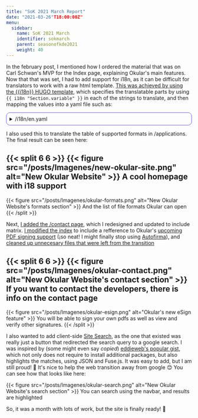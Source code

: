 ```yaml
---
title: "SoK 2021 March Report"
date: "2021-03-26"T18:00:00Z"
menu:
  sidebar:
    name: SoK 2021 March
    identifier: sokmarch
    parent: seasonofkde2021
    weight: 40
---
```


In the february post, I mentioned how I ordered the material that was on Carl Schwan's MVP for the Index page, explaining Okular's main features. Now that that was set, I had to add support for i18n, as it can be difficult for translators to work with a raw html template. [This was achieved by using the {{i18n}} HUGO template](https://invent.kde.org/carlschwan/okular-kde-org/-/commit/a042f38d0fe1d781860a0056721e66349393b997), which specifies the translatable parts by using `{{ i18n "Section.variable" }}` in each of the strings to translate, and then mapping the values into a yaml file such as:

<details>
<summary>/i18n/en.yaml</summary>
{{< highlight yaml >}}
#Name of the translatable section
Section.variable:
    other: "English translation for variable"
Section.othervariable:
    other: "English translation for othervariable"
Section.yetanothervariable:
    other: "English translation for yetanothervariable"
{{< /highlight >}}
</details>

I also used this to translate the table of supported formats in /applications. The final result can be seen here:

{{< split 6 6 >}}
{{< figure src="/posts/Imagenes/new-okular-site.png" alt="New Okular Website" >}}
A cool homepage with i18 support
---
{{< figure src="/posts/Imagenes/okular-formats.png" alt="New Okular Website's formats section" >}}
And the list of file formats Okular can open
{{< /split >}}

Next, [I added the /contact page](https://invent.kde.org/carlschwan/okular-kde-org/-/commit/0e7989a171c36f2d7d0b32332a43a490a27ccf59), which I redesigned and updated to include matrix. [I modified the index](https://invent.kde.org/carlschwan/okular-kde-org/-/commit/1795c0da36113ee0219a69d66bfce1595218f94c) to include a refference to Okular's [upcoming PDF signing support](https://invent.kde.org/graphics/okular/-/merge_requests/296) (¡so neat! I might finally stop using [Autofirma](https://github.com/ctt-gob-es/clienteafirma)), and [cleaned up unnecesary files that were left from the transition](https://invent.kde.org/carlschwan/okular-kde-org/-/commit/9cab0470f744252ecff9ef9721f71de084167dfb)

{{< split 6 6 >}}
{{< figure src="/posts/Imagenes/okular-contact.png" alt="New Okular Website's contact section" >}}
If you want to contact the developers, there is info on the contact page
---
{{< figure src="/posts/Imagenes/okular-esign.png" alt="Okular's new eSign feature" >}}
You will be able to sign your own pdfs as well as view and verify other signatures.
{{< /split >}}

I also wanted to add client-side [Site Search](https://invent.kde.org/carlschwan/okular-kde-org/-/commit/05ce2a78d2b77d4e4e4e19e64a7e3601856095bf), as the one that existed was really just a button that redirected the search query to a google search. I was inspired by (some might even say *copied*) [eddieweb's popular gist](https://gist.github.com/eddiewebb/735feb48f50f0ddd65ae5606a1cb41ae), which not only does not require to install additional packages, but also highlights the matches, using JSON and Fuse.js. It was easy to add, but I am still proud! 🤩 It's nice to help the web transition away from google 😊 You can see how that looks like here:

{{< figure src="/posts/Imagenes/okular-search.png" alt="New Okular Website's search section" >}}
You can search using the navbar, and results are highlighted

So, it was a month with lots of work, but the site is finally ready! 🥳

<style>
details {
    border: 1px solid #5850ec;
    border-radius: 10px;
    padding: .5rem .5rem 0;
}

summary {
    margin: -.5rem -.5rem 0;
    padding: .5rem;
}

summary:hover {
    font-weight: bold;
}

details[open] {
    padding: .5rem;
}

details[open] summary {
    border-bottom: 1px solid #aaa;
    margin-bottom: .5rem;
    font-weight: bold;
}
</style>
